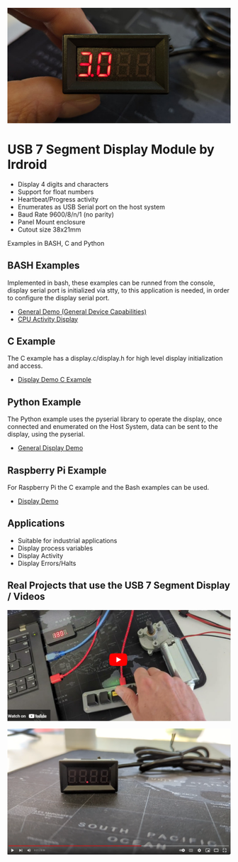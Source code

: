 ![alt text](https://github.com/Irdroid/usb-7-segment-display/blob/main/hardware/pictures/usb-7-segment-display-hi-res-small-web.jpg?raw=true)

# USB 7 Segment Display Module by Irdroid

- Display 4 digits and characters
- Support for float numbers
- Heartbeat/Progress activity
- Enumerates as USB Serial port on the host system
- Baud Rate 9600/8/n/1 (no parity)
- Panel Mount enclosure
- Cutout size 38x21mm

Examples in BASH, C and Python

## BASH Examples
Implemented in bash, these examples can be runned from the console, display serial port is initialized via stty, to this application is needed,
in order to configure the display serial port.
- [General Demo (General Device Capabilities)](https://github.com/Irdroid/usb-7-segment-display/blob/main/examples/bash/display_demo.sh)
- [CPU Activity Display](https://github.com/Irdroid/usb-7-segment-display/blob/main/examples/bash/cpu_usage.sh)

## C Example
The C example has a display.c/display.h for high level display initialization and access.
- [Display Demo C Example](https://github.com/Irdroid/usb-7-segment-display/tree/main/examples/c_example)

## Python Example
The Python example uses the pyserial library to operate the display, once connected and enumerated on the Host System,
data can be sent to the display, using the pyserial.
- [General Display Demo](https://github.com/Irdroid/usb-7-segment-display/blob/main/examples/python/display.py)

## Raspberry Pi Example
For Raspberry Pi the C example and the Bash examples can be used.
- [Display Demo](https://github.com/Irdroid/usb-7-segment-display/tree/main/examples/c_example)

## Applications
- Suitable for industrial applications
- Display process variables
- Display Activity
- Display Errors/Halts

## Real Projects that use the USB 7 Segment Display / Videos
[![USB 7 Segment Display Demo Video](https://github.com/Irdroid/usb-7-segment-display/blob/main/hardware/pictures/Screenshot%202024-05-21%20134546.png)](https://www.youtube.com/watch?v=8lMHGKwq2tQ)

[![USB 7 Segment Display Demo](https://github.com/Irdroid/usb-7-segment-display/blob/main/hardware/pictures/Screenshot%20from%202024-05-22%2015-55-31.png)](https://www.youtube.com/watch?v=nBUX0zgFX18)
